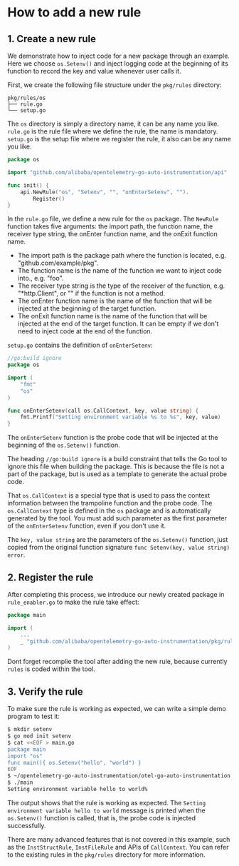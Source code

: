 # How to add a new rule

## 1. Create a new rule
We demonstrate how to inject code for a new package through an example. Here we choose `os.Setenv()` and inject logging code at the beginning of its function to record the key and value whenever user calls it.

First, we create the following file structure under the `pkg/rules` directory:
```
pkg/rules/os
├── rule.go
└── setup.go
```
The `os` directory is simply a directory name, it can be any name you like.
`rule.go` is the rule file where we define the rule, the name is mandatory.
`setup.go` is the setup file where we register the rule, it also can be any name you like.

```go
package os

import "github.com/alibaba/opentelemetry-go-auto-instrumentation/api"

func init() {
	api.NewRule("os", "Setenv", "", "onEnterSetenv", "").
		Register()
}
```
In the `rule.go` file, we define a new rule for the `os` package. The `NewRule` function takes five arguments: the import path, the function name, the receiver type string, the onEnter function name, and the onExit function name.

- The import path is the package path where the function is located, e.g. "github.com/example/pkg".
- The function name is the name of the function we want to inject code into., e.g. "foo".
- The receiver type string is the type of the receiver of the function, e.g. "*http.Client", or "" if the function is not a method.
- The onEnter function name is the name of the function that will be injected at the beginning of the target function.
- The onExit function name is the name of the function that will be injected at the end of the target function. It can be empty if we don't need to inject code at the end of the function.

`setup.go` contains the definition of `onEnterSetenv`:

```go
//go:build ignore
package os

import (
	"fmt"
	"os"
)

func onEnterSetenv(call os.CallContext, key, value string) {
	fmt.Printf("Setting environment variable %s to %s", key, value)
}
```

The `onEnterSetenv` function is the probe code that will be injected at the beginning of the `os.Setenv()` function.

The heading `//go:build ignore` is a build constraint that tells the Go tool to ignore this file when building the package. This is because the file is not a part of the package, but is used as a template to generate the actual probe code.

That `os.CallContext` is a special type that is used to pass the context information between the trampoline function and the probe code. The `os.CallContext` type is defined in the `os` package and is automatically generated by the tool. You must add such parameter as the first parameter of the `onEnterSetenv` function, even if you don't use it.

The `key, value string` are the parameters of the `os.Setenv()` function, just copied from the original function signature `func Setenv(key, value string) error`.

## 2. Register the rule
After completing this process, we introduce our newly created package in `rule_enabler.go` to make the rule take effect:

```go
package main

import (
    ...
	_ "github.com/alibaba/opentelemetry-go-auto-instrumentation/pkg/rules/os"
)
```
Dont forget recomplie the tool after adding the new rule, because currently `rules` is coded within the tool.

## 3. Verify the rule
To make sure the rule is working as expected, we can write a simple demo program to test it:

```bash
$ mkdir setenv
$ go mod init setenv
$ cat <<EOF > main.go
package main
import "os"
func main(){ os.Setenv("hello", "world") }
EOF
$ ~/opentelemetry-go-auto-instrumentation/otel-go-auto-instrumentation -- main.go
$ ./main
Setting environment variable hello to world%
```
The output shows that the rule is working as expected. The `Setting environment variable hello to world` message is printed when the `os.Setenv()` function is called, that is, the probe code is injected successfully.

There are many advanced features that is not covered in this example, such as the `InstStructRule`, `InstFileRule` and APIs of `CallContext`. You can refer to the existing rules in the `pkg/rules` directory for more information.